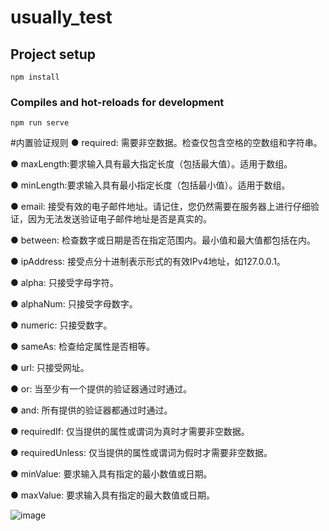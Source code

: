 # usually_test

## Project setup
```
npm install
```

### Compiles and hot-reloads for development
```
npm run serve
```
#内置验证规则
● required: 需要非空数据。检查仅包含空格的空数组和字符串。

● maxLength:要求输入具有最大指定长度（包括最大值）。适用于数组。

● minLength:要求输入具有最小指定长度（包括最小值）。适用于数组。

● email: 接受有效的电子邮件地址。请记住，您仍然需要在服务器上进行仔细验证，因为无法发送验证电子邮件地址是否是真实的。

● between: 检查数字或日期是否在指定范围内。最小值和最大值都包括在内。

● ipAddress: 接受点分十进制表示形式的有效IPv4地址，如127.0.0.1。

● alpha: 只接受字母字符。

● alphaNum: 只接受字母数字。

● numeric: 只接受数字。

● sameAs: 检查给定属性是否相等。

● url: 只接受网址。

● or: 当至少有一个提供的验证器通过时通过。

● and: 所有提供的验证器都通过时通过。

● requiredIf: 仅当提供的属性或谓词为真时才需要非空数据。

● requiredUnless: 仅当提供的属性或谓词为假时才需要非空数据。

● minValue: 要求输入具有指定的最小数值或日期。

● maxValue: 要求输入具有指定的最大数值或日期。

![image](https://user-images.githubusercontent.com/46121989/158810987-a9507dca-844b-4f86-8c94-f0a60da75527.png)

